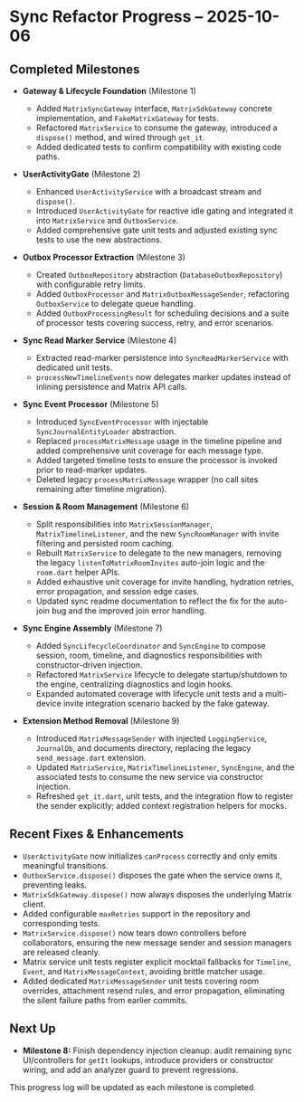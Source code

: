 # Sync Refactor Progress – 2025-10-06

## Completed Milestones

- **Gateway & Lifecycle Foundation** (Milestone 1)
  - Added `MatrixSyncGateway` interface, `MatrixSdkGateway` concrete implementation, and `FakeMatrixGateway` for tests.
  - Refactored `MatrixService` to consume the gateway, introduced a `dispose()` method, and wired through `get_it`.
  - Added dedicated tests to confirm compatibility with existing code paths.

- **UserActivityGate** (Milestone 2)
  - Enhanced `UserActivityService` with a broadcast stream and `dispose()`.
  - Introduced `UserActivityGate` for reactive idle gating and integrated it into `MatrixService` and `OutboxService`.
  - Added comprehensive gate unit tests and adjusted existing sync tests to use the new abstractions.

- **Outbox Processor Extraction** (Milestone 3)
  - Created `OutboxRepository` abstraction (`DatabaseOutboxRepository`) with configurable retry limits.
  - Added `OutboxProcessor` and `MatrixOutboxMessageSender`, refactoring `OutboxService` to delegate queue handling.
  - Added `OutboxProcessingResult` for scheduling decisions and a suite of processor tests covering success, retry, and error scenarios.

- **Sync Read Marker Service** (Milestone 4)
  - Extracted read-marker persistence into `SyncReadMarkerService` with dedicated unit tests.
  - `processNewTimelineEvents` now delegates marker updates instead of inlining persistence and Matrix API calls.

- **Sync Event Processor** (Milestone 5)
  - Introduced `SyncEventProcessor` with injectable `SyncJournalEntityLoader` abstraction.
  - Replaced `processMatrixMessage` usage in the timeline pipeline and added comprehensive unit coverage for each message type.
  - Added targeted timeline tests to ensure the processor is invoked prior to read-marker updates.
  - Deleted legacy `processMatrixMessage` wrapper (no call sites remaining after timeline migration).

- **Session & Room Management** (Milestone 6)
  - Split responsibilities into `MatrixSessionManager`, `MatrixTimelineListener`, and the new `SyncRoomManager` with invite filtering and persisted room caching.
  - Rebuilt `MatrixService` to delegate to the new managers, removing the legacy `listenToMatrixRoomInvites` auto-join logic and the `room.dart` helper APIs.
  - Added exhaustive unit coverage for invite handling, hydration retries, error propagation, and session edge cases.
  - Updated sync readme documentation to reflect the fix for the auto-join bug and the improved join error handling.
- **Sync Engine Assembly** (Milestone 7)
  - Added `SyncLifecycleCoordinator` and `SyncEngine` to compose session, room, timeline, and diagnostics responsibilities with constructor-driven injection.
  - Refactored `MatrixService` lifecycle to delegate startup/shutdown to the engine, centralizing diagnostics and login hooks.
  - Expanded automated coverage with lifecycle unit tests and a multi-device invite integration scenario backed by the fake gateway.
- **Extension Method Removal** (Milestone 9)
  - Introduced `MatrixMessageSender` with injected `LoggingService`, `JournalDb`, and documents directory, replacing the legacy `send_message.dart` extension.
  - Updated `MatrixService`, `MatrixTimelineListener`, `SyncEngine`, and the associated tests to consume the new service via constructor injection.
  - Refreshed `get_it.dart`, unit tests, and the integration flow to register the sender explicitly; added context registration helpers for mocks.

## Recent Fixes & Enhancements

- `UserActivityGate` now initializes `canProcess` correctly and only emits meaningful transitions.
- `OutboxService.dispose()` disposes the gate when the service owns it, preventing leaks.
- `MatrixSdkGateway.dispose()` now always disposes the underlying Matrix client.
- Added configurable `maxRetries` support in the repository and corresponding tests.
- `MatrixService.dispose()` now tears down controllers before collaborators, ensuring the new message sender and session managers are released cleanly.
- Matrix service unit tests register explicit mocktail fallbacks for `Timeline`, `Event`, and `MatrixMessageContext`, avoiding brittle matcher usage.
- Added dedicated `MatrixMessageSender` unit tests covering room overrides, attachment resend rules, and error propagation, eliminating the silent failure paths from earlier commits.

## Next Up

- **Milestone 8:** Finish dependency injection cleanup: audit remaining sync UI/controllers for `getIt` lookups, introduce providers or constructor wiring, and add an analyzer guard to prevent regressions.

This progress log will be updated as each milestone is completed.
